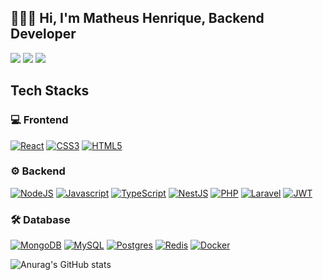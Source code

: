  ## 👨🏻‍💻 Hi, I'm Matheus Henrique, Backend Developer 
  
 <a href="https://instagram.com/matheushenriquebc"><img src="https://img.shields.io/badge/-@matheushenriquebc_-E4405F?style=flat-square&logo=Instagram&logoColor=white"/></a>
<a href="https://www.linkedin.com/in/matheus-henrique-batista-120821"><img src="https://img.shields.io/badge/-Matheus%20Henrique-0077B5?style=flat-square&logo=Linkedin&logoColor=white"/></a>
<a href="mailto:matheus.mhg2@gmail.com"><img src="https://img.shields.io/badge/-matheus.mhg2@gmail.com-D14836?style=flat-square&logo=Gmail&logoColor=white"/></a>   

  
## Tech Stacks

### 💻 Frontend 
 
[![React](https://img.shields.io/badge/-React-333333?style=flat&logo=react)](https://pt-br.reactjs.org)
[![CSS3](https://img.shields.io/badge/-CSS3-333333?style=flat&logo=css3&logoColor=blue)](https://developer.mozilla.org/pt-BR/docs/Web/CSS)
[![HTML5](https://img.shields.io/badge/-HTML5-333333?style=flat&logo=html5)](https://developer.mozilla.org/pt-BR/docs/Web/HTML)
 
### ⚙️ Backend 
 
[![NodeJS](https://img.shields.io/badge/-Node.js-333333?style=flat&logo=node.js)](https://nodejs.org) 
[![Javascript](https://img.shields.io/badge/-JavaScript-333333?style=flat&logo=javascript)](https://javascript.com)
[![TypeScript](https://img.shields.io/badge/-Typescript-333333?style=flat&logo=typescript)](https://typescriptlang.org/)
[![NestJS](https://img.shields.io/badge/-NestJS-333333?style=flat&logo=nestjs&logoColor=E535AB)](https://nestjs.com)
[![PHP](https://img.shields.io/badge/-PHP-333333?style=flat&logo=php)](https://php.net/) 
[![Laravel](https://img.shields.io/badge/-Laravel-333333?style=flat&logo=laravel)](https://laravel.com/)
[![JWT](https://img.shields.io/badge/-JWT-333333?style=flat&logo=jsonwebtokens)](https://jwt.io)  

### 🛠 Database 
 
[![MongoDB](https://img.shields.io/badge/-MongoDB-333333?style=flat&logo=mongodb)](https://www.mongodb.com)
[![MySQL](https://img.shields.io/badge/-MySQL-333333?style=flat&logo=mysql)](https://www.mysql.com)
[![Postgres](https://img.shields.io/badge/-PostgreSQL-333333?style=flat&logo=postgresql)](https://postgresql.com)
[![Redis](https://img.shields.io/badge/-Redis-333333?style=flat&logo=redis)](https://redis.io)
[![Docker](https://img.shields.io/badge/-Docker-333333?style=flat&logo=docker)](https://docker.com)



![Anurag's GitHub stats](https://github-readme-stats-git-masterrstaa-rickstaa.vercel.app/api?username=matheushenriquecsb) 
 
 
